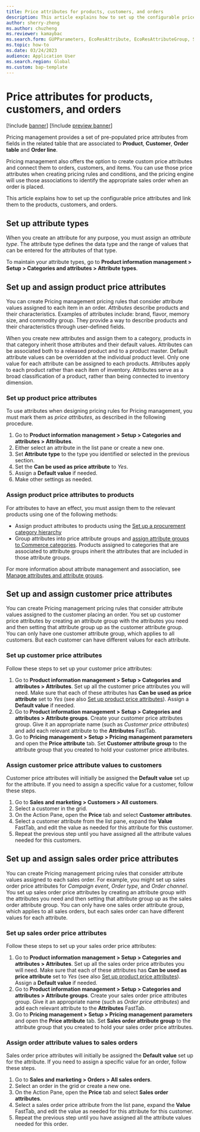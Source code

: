 ```yaml
---
title: Price attributes for products, customers, and orders
description: This article explains how to set up the configurable price attributes and link them to the products, customers, and orders.
author: sherry-zheng
ms.author: chuzheng
ms.reviewer: kamaybac
ms.search.form: GUPParameters, EcoResAttribute, EcoResAttributeGroup, SalesTable
ms.topic: how-to
ms.date: 03/24/2023
audience: Application User
ms.search.region: Global
ms.custom: bap-template
---
```


# Price attributes for products, customers, and orders

[!include [banner](../includes/banner.md)]
[!include [preview banner](../includes/preview-banner.md)]
<!-- KFM: Preview until further notice -->

Pricing management provides a set of pre-populated price attributes from fields in the related table that are associated to **Product**, **Customer**, **Order table** and **Order line**. <!-- KFM: This sentence isn't clear; please clarify. Also, what are these bolded terms? Tables? Fields? How do we find and use these "pre-populated" (predefined?) attributes? -->

Pricing management also offers the option to create custom price attributes and connect them to orders, customers, and items. You can use those price attributes when creating pricing rules and conditions, and the pricing engine will use those associations to identify the appropriate sales order <!-- KFM: Do you mean sales price?--> when an order is placed.

This article explains how to set up the configurable price attributes and link them to the products, customers, and orders.

## Set up attribute types

When you create an attribute for any purpose, you must assign an *attribute type*. The attribute type defines the data type and the range of values that can be entered for the attributes of that type.

To maintain your attribute types, go to **Product information management \> Setup \> Categories and attributes \> Attribute types**.

## Set up and assign product price attributes

You can create Pricing management pricing rules that consider attribute values assigned to each item in an order. *Attributes* describe products and their characteristics. Examples of attributes include: brand, flavor, memory size, and commodity group. They provide a way to describe products and their characteristics through user-defined fields.

When you create new attributes and assign them to a category, products in that category inherit those attributes and their default values. Attributes can be associated both to a released product and to a product master. Default attribute values can be overridden at the individual product level. Only one value for each attribute can be assigned to each products. Attributes apply to each product rather than each item of inventory. Attributes serve as a broad classification of a product, rather than being connected to inventory dimension.

### <a name="price-attributes"></a>Set up product price attributes

To use attributes when designing pricing rules for Pricing management, you must mark them as *price attributes*, as described in the following procedure.

1. Go to **Product information management \> Setup \> Categories and attributes \> Attributes**.
1. Either select an attribute in the list pane or create a new one.
1. Set **Attribute type** to the type you identified or selected in the previous section.
1. Set the **Can be used as price attribute** to *Yes*.
1. Assign a **Default value** if needed.
1. Make other settings as needed.

### Assign product price attributes to products

For attributes to have an effect, you must assign them to the relevant products using one of the following methods:

- Assign product attributes to products using the [Set up a procurement category hierarchy](../procurement/tasks/set-up-procurement-category-hierarchy.md) <!-- KFM: Is it right that we want to assign these to *procurement* categories? -->
- Group attributes into price attribute groups and [assign attribute groups to Commerce categories](../../commerce/attribute-attributegroups-lifecycle.md). Products assigned to categories that are associated to attribute groups inherit the attributes that are included in those attribute groups.

For more information about attribute management and association, see [Manage attributes and attribute groups](../../commerce/attribute-attributegroups-lifecycle.md).

<!-- KFM: I think we need the following section, which I added based on assumptions. Please review and confirm.

### Assign product price attribute values to products 

Product price attributes will initially be assigned the **Default value** set up for the attribute. If you need to assign a specific value for a product, follow these steps.

1. Depending on whether you want to set up a released product or product master, go to one of the following pages:
    - **Product information management \> Products \> Released products**.
    - **Product information management \> Products \> Product masters**.
1. Select a released product or product master in the grid.
1. On the Action Pane, open the **Product** tab and select **Product attributes**.
1. Select a product attribute from the list pane. Then expand the **Value** FastTab and edit the value as needed for this attribute for this product.
1. Repeat the previous step until you have assigned all the attribute values needed for this product.

-->

## Set up and assign customer price attributes

You can create Pricing management pricing rules that consider attribute values assigned to the customer placing an order. You set up customer price attributes by creating an attribute group with the attributes you need and then setting that attribute group up as the customer attribute group. You can only have one customer attribute group, which applies to all customers. But each customer can have different values for each attribute.

### Set up customer price attributes

Follow these steps to set up your customer price attributes:

1. Go to **Product information management \> Setup \> Categories and attributes \> Attributes**. Set up all the customer price attributes you will need. Make sure that each of these attributes has **Can be used as price attribute** set to *Yes* (see also [Set up product price attributes](#price-attributes)). Assign a **Default value** if needed.
1. Go to **Product information management \> Setup \> Categories and attributes \> Attribute groups**. Create your customer price attributes group. Give it an appropriate name (such as *Customer price attributes*) and add each relevant attribute to the **Attributes** FastTab.
1. Go to **Pricing management \> Setup \> Pricing management parameters** and open the **Price attribute** tab. Set **Customer attribute group** to the attribute group that you created to hold your customer price attributes.

### Assign customer price attribute values to customers

Customer price attributes will initially be assigned the **Default value** set up for the attribute. If you need to assign a specific value for a customer, follow these steps.

1. Go to **Sales and marketing \> Customers \> All customers**.
1. Select a customer in the grid.
1. On the Action Pane, open the **Price** tab and select **Customer attributes**.
1. Select a customer attribute from the list pane, expand the **Value** FastTab, and edit the value as needed for this attribute for this customer.
1. Repeat the previous step until you have assigned all the attribute values needed for this customers.

## Set up and assign sales order price attributes

You can create Pricing management pricing rules that consider attribute values assigned to each sales order. For example, you might set up sales order price attributes for *Campaign event*, *Order type*, and *Order channel*. You set up sales order price attributes by creating an attribute group with the attributes you need and then setting that attribute group up as the sales order attribute group. You can only have one sales order attribute group, which applies to all sales orders, but each sales order can have different values for each attribute.

### Set up sales order price attributes

Follow these steps to set up your sales order price attributes:

1. Go to **Product information management \> Setup \> Categories and attributes \> Attributes**. Set up all the sales order price attributes you will need. Make sure that each of these attributes has **Can be used as price attribute** set to *Yes* (see also [Set up product price attributes](#price-attributes)). Assign a **Default value** if needed.
1. Go to **Product information management \> Setup \> Categories and attributes \> Attribute groups**. Create your sales order price attributes group. Give it an appropriate name (such as *Order price attributes*) and add each relevant attribute to the **Attributes** FastTab.
1. Go to **Pricing management \> Setup \> Pricing management parameters** and open the **Price attribute** tab. Set **Sales order attribute group** to the attribute group that you created to hold your sales order price attributes.

### Assign order attribute values to sales orders

Sales order price attributes will initially be assigned the **Default value** set up for the attribute. If you need to assign a specific value for an order, follow these steps.

1. Go to **Sales and marketing \> Orders \> All sales orders**.
1. Select an order in the grid or create a new one.
1. On the Action Pane, open the **Price** tab and select **Sales order attributes**.
1. Select a sales order price attribute from the list pane, expand the **Value** FastTab, and edit the value as needed for this attribute for this customer.
1. Repeat the previous step until you have assigned all the attribute values needed for this order.
